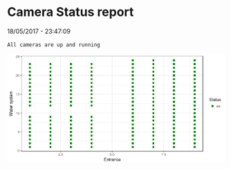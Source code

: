 Camera Status report
================
18/05/2017 - 23:47:09

    All cameras are up and running

![](camreport_files/figure-markdown_github/unnamed-chunk-2-1.png)
